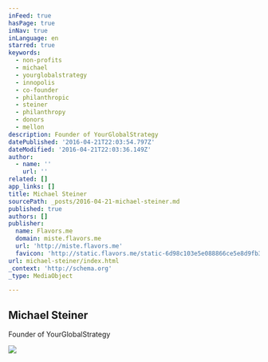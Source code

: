 ```yaml
---
inFeed: true
hasPage: true
inNav: true
inLanguage: en
starred: true
keywords:
  - non-profits
  - michael
  - yourglobalstrategy
  - innopolis
  - co-founder
  - philanthropic
  - steiner
  - philanthropy
  - donors
  - mellon
description: Founder of YourGlobalStrategy
datePublished: '2016-04-21T22:03:54.797Z'
dateModified: '2016-04-21T22:03:36.149Z'
author:
  - name: ''
    url: ''
related: []
app_links: []
title: Michael Steiner
sourcePath: _posts/2016-04-21-michael-steiner.md
published: true
authors: []
publisher:
  name: Flavors.me
  domain: miste.flavors.me
  url: 'http://miste.flavors.me'
  favicon: 'http://static.flavors.me/static-6d98c103e5e088866ce5e8d9fb36e8a28a27c493/sprites/shared/favicon.ico'
url: michael-steiner/index.html
_context: 'http://schema.org'
_type: MediaObject

---
```

<article style=""><h1>Michael Steiner</h1><p>Founder of YourGlobalStrategy</p><img src="https://s3-us-west-2.amazonaws.com/the-grid-img/p/c57eeb6dbb39e9c7d5260489f53e13929890e4b9.jpg" /></article>